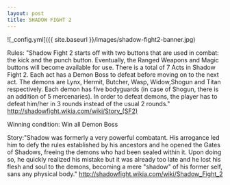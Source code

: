 ```yaml
---
layout: post
title: SHADOW FIGHT 2
---
```

![_config.yml]({{ site.baseurl }}/images/shadow-fight2-banner.jpg)

Rules: "Shadow Fight 2 starts off with two buttons that are used in combat: the kick and the punch button. Eventually, the Ranged Weapons and Magic buttons will become available for use.
There is a total of 7 Acts in Shadow Fight 2. Each act has a Demon Boss to defeat before moving on to the next act. The demons are Lynx, Hermit, Butcher, Wasp, Widow,Shogun and Titan respectively. Each demon has five bodyguards (in case of Shogun, there is an addition of 5 mercenaries). In order to defeat demons, the player has to defeat him/her in 3 rounds instead of the usual 2 rounds." http://shadowfight.wikia.com/wiki/Story_(SF2)

Winning condition:
Win all Demon Boss

Story:"Shadow was formerly a very powerful combatant.  His arrogance led him to defy the rules established by his ancestors and he opened the Gates of Shadows, freeing the demons who had been sealed within it. Upon doing so, he quickly realized his mistake but it was already too late and he lost his flesh and soul to the demons, becoming a mere "shadow" of his former self, sans any physical body."
http://shadowfight.wikia.com/wiki/Shadow_Fight_2


